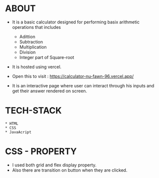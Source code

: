 
# ABOUT
- It is a basic calculator designed for performing basix arithmetic operations that includes
    * Adittion
    * Subtraction
    * Multiplication
    * Division
    * Integer part of Square-root

- It is hosted using vercel.
 -  Open this to visit : https://calculator-nu-fawn-96.vercel.app/
  - It is an interactive page where user can interact through his inputs and get their answer rendered on screen.

# TECH-STACK
    * HTML
    * CSS
    * JavaAcript

# CSS - PROPERTY
 -  I used both grid and flex display property.
 -  Also there are transition on button when they are clicked.
